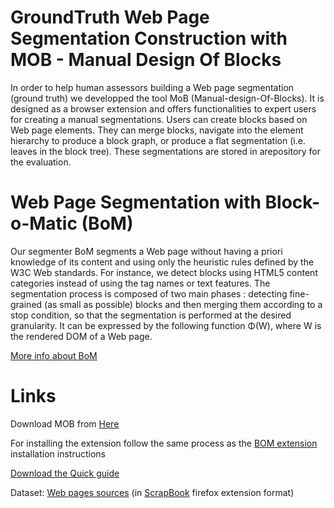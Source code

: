 # GroundTruth Web Page Segmentation Construction with MOB - Manual Design Of Blocks

In order to help human assessors building a Web page segmentation (ground truth) we developped the tool MoB (Manual-design-Of-Blocks). 
It is designed as a browser extension and offers functionalities to expert users for creating a manual segmentations.
Users can create blocks based on Web page elements. They can merge blocks, navigate into the element hierarchy to produce a block graph, or produce a flat segmentation (i.e. leaves in the block tree). These segmentations are stored in arepository for the evaluation.

# Web Page Segmentation with Block-o-Matic (BoM)

Our segmenter BoM segments a Web page without having a priori knowledge of its content and using only the heuristic rules defined by the W3C Web standards. For instance, we detect blocks using HTML5 content categories instead of using the tag names or text features.
The segmentation process is composed of two main phases : detecting fine-grained (as small as possible) blocks and then merging them according to a stop condition, so that the segmentation is performed at the desired granularity. It can be expressed by the following function Φ(W), where W is the rendered DOM of a Web page.

<a href ="http://bom.ciens.ucv.ve/">More info about BoM</a>

# Links

Download MOB from <a href='http://bom.ciens.ucv.ve/about/mob'>Here</a>

For installing the extension follow the same process as the <a href='http://bom.ciens.ucv.ve/bom-demo-installation-instructions/'>BOM extension</a> installation instructions

<a href='http://bom.ciens.ucv.ve/old_site/MOB/MOB-quickguide.pdf'>Download the Quick guide</a>

Dataset: <a href='http://bom.ciens.ucv.ve/evaluation/dataset-info/'>Web pages sources</a> (in <a href='https://addons.mozilla.org/en-US/firefox/addon/scrapbook/'>ScrapBook</a> firefox extension format)





